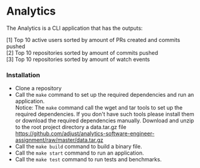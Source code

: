 # Analytics

The Analytics is a CLI application that has the outputs:

[1] Top 10 active users sorted by amount of PRs created and commits pushed  
[2] Top 10 repositories sorted by amount of commits pushed  
[3] Top 10 repositories sorted by amount of watch events

### Installation
* Clone a repository
* Call the `make` command to set up the required dependencies and run an application.  
Notice: The `make` command call the wget and tar tools to set up the required dependencies. If you don't have such tools please install them or download the required dependencies manually.
Download and unzip to the root project directory a data.tar.gz file https://github.com/adjust/analytics-software-engineer-assignment/raw/master/data.tar.gz
* Call the `make build` command to build a binary file.
* Call the `make start` command to run an application.
* Call the `make test` command to run tests and benchmarks.
